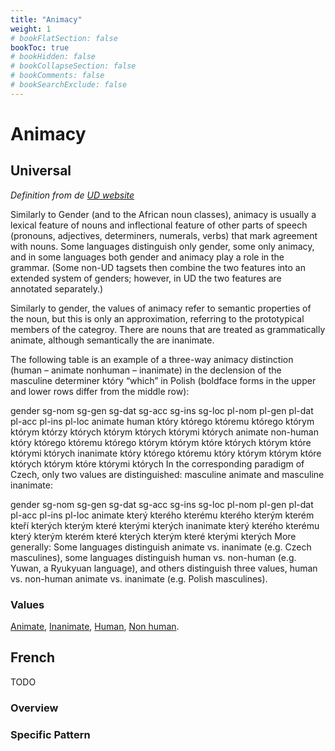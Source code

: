 ```yaml
---
title: "Animacy"
weight: 1
# bookFlatSection: false
bookToc: true
# bookHidden: false
# bookCollapseSection: false
# bookComments: false
# bookSearchExclude: false
---
```


# Animacy

## Universal

*Definition from de [UD website](https://universaldependencies.org/u/feat/Animacy.html)*

Similarly to Gender (and to the African noun classes), animacy is usually a lexical feature of nouns and inflectional feature of other parts of speech (pronouns, adjectives, determiners, numerals, verbs) that mark agreement with nouns. Some languages distinguish only gender, some only animacy, and in some languages both gender and animacy play a role in the grammar. (Some non-UD tagsets then combine the two features into an extended system of genders; however, in UD the two features are annotated separately.)

Similarly to gender, the values of animacy refer to semantic properties of the noun, but this is only an approximation, referring to the prototypical members of the categroy. There are nouns that are treated as grammatically animate, although semantically the are inanimate.

The following table is an example of a three-way animacy distinction (human – animate nonhuman – inanimate) in the declension of the masculine determiner który “which” in Polish (boldface forms in the upper and lower rows differ from the middle row):

gender	sg-nom	sg-gen	sg-dat	sg-acc	sg-ins	sg-loc	pl-nom	pl-gen	pl-dat	pl-acc	pl-ins	pl-loc
animate human	który	którego	któremu	którego	którym	którym	którzy	których	którym	których	którymi	których
animate non-human	który	którego	któremu	którego	którym	którym	które	których	którym	które	którymi	których
inanimate	który	którego	któremu	który	którym	którym	które	których	którym	które	którymi	których
In the corresponding paradigm of Czech, only two values are distinguished: masculine animate and masculine inanimate:

gender	sg-nom	sg-gen	sg-dat	sg-acc	sg-ins	sg-loc	pl-nom	pl-gen	pl-dat	pl-acc	pl-ins	pl-loc
animate	který	kterého	kterému	kterého	kterým	kterém	kteří	kterých	kterým	které	kterými	kterých
inanimate	který	kterého	kterému	který	kterým	kterém	které	kterých	kterým	které	kterými	kterých
More generally: Some languages distinguish animate vs. inanimate (e.g. Czech masculines), some languages distinguish human vs. non-human (e.g. Yuwan, a Ryukyuan language), and others distinguish three values, human vs. non-human animate vs. inanimate (e.g. Polish masculines).

### Values


[Animate](https://universaldependencies.org/u/feat/Animacy.html#Anim),
[Inanimate](https://universaldependencies.org/u/feat/Animacy.html#Inan),
[Human](https://universaldependencies.org/u/feat/Animacy.html#Hum),
[Non human](https://universaldependencies.org/u/feat/Animacy.html#Nhum).

## French

TODO
### Overview

### Specific Pattern

